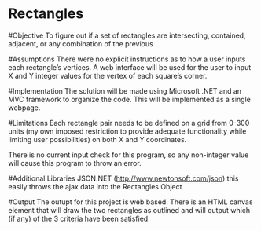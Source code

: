 # Rectangles

#Objective
To figure out if a set of rectangles are intersecting, contained, adjacent, or any combination of the previous

#Assumptions
There were no explicit instructions as to how a user inputs each rectangle’s vertices.  A web interface will be used for the user to input X and Y integer values for the vertex of each square’s corner.  

#Implementation
The solution will be made using Microsoft .NET and an MVC framework to organize the code. This will be implemented as a single webpage.

#Limitations
Each rectangle pair needs to be defined on a grid from 0-300 units (my own imposed restriction to provide adequate functionality while limiting user possibilities) on both X and Y coordinates.

There is no current input check for this program, so any non-integer value will cause this program to throw an error.

#Additional Libraries
JSON.NET (http://www.newtonsoft.com/json)
this easily throws the ajax data into the Rectangles Object

#Output
The outupt for this project is web based.  There is an HTML canvas element that will draw the two rectangles as outlined and will output which (if any) of the 3 criteria have been satisfied.
